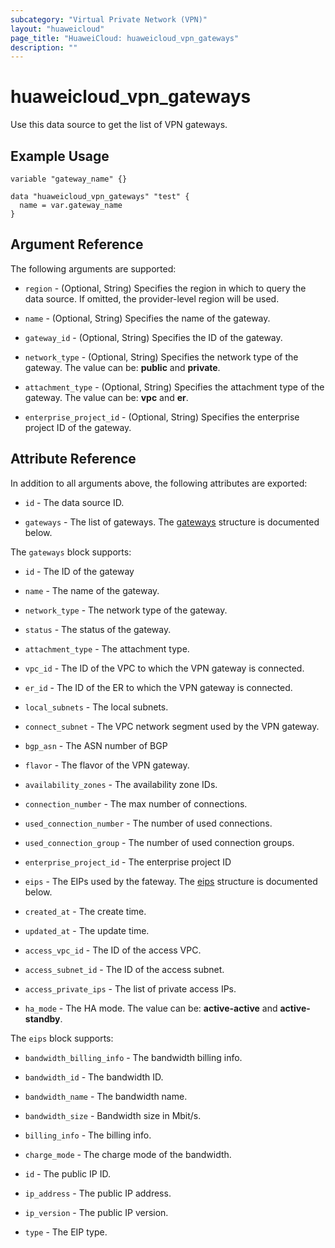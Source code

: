 ```yaml
---
subcategory: "Virtual Private Network (VPN)"
layout: "huaweicloud"
page_title: "HuaweiCloud: huaweicloud_vpn_gateways"
description: ""
---
```


# huaweicloud_vpn_gateways

Use this data source to get the list of VPN gateways.

## Example Usage

```hcl
variable "gateway_name" {}

data "huaweicloud_vpn_gateways" "test" {
  name = var.gateway_name
}
```

## Argument Reference

The following arguments are supported:

* `region` - (Optional, String) Specifies the region in which to query the data source.
  If omitted, the provider-level region will be used.

* `name` - (Optional, String) Specifies the name of the gateway.

* `gateway_id` - (Optional, String) Specifies the ID of the gateway.

* `network_type` - (Optional, String) Specifies the network type of the gateway.
  The value can be: **public** and **private**.

* `attachment_type` - (Optional, String) Specifies the attachment type of the gateway.
  The value can be: **vpc** and **er**.

* `enterprise_project_id` - (Optional, String) Specifies the enterprise project ID of the gateway.

## Attribute Reference

In addition to all arguments above, the following attributes are exported:

* `id` - The data source ID.

* `gateways` - The list of gateways.
  The [gateways](#Gateway_Gateways) structure is documented below.

<a name="Gateway_Gateways"></a>
The `gateways` block supports:

* `id` - The ID of the gateway

* `name` - The name of the gateway.

* `network_type` - The network type of the gateway.

* `status` - The status of the gateway.

* `attachment_type` - The attachment type.

* `vpc_id` - The ID of the VPC to which the VPN gateway is connected.

* `er_id` - The ID of the ER to which the VPN gateway is connected.

* `local_subnets` - The local subnets.

* `connect_subnet` - The VPC network segment used by the VPN gateway.

* `bgp_asn` - The ASN number of BGP

* `flavor` - The flavor of the VPN gateway.

* `availability_zones` - The availability zone IDs.

* `connection_number` - The max number of connections.

* `used_connection_number` - The number of used connections.

* `used_connection_group` - The number of used connection groups.

* `enterprise_project_id` - The enterprise project ID

* `eips` - The EIPs used by the fateway.
  The [eips](#Gateway_eips) structure is documented below.

* `created_at` - The create time.

* `updated_at` - The update time.

* `access_vpc_id` - The ID of the access VPC.

* `access_subnet_id` - The ID of the access subnet.

* `access_private_ips` - The list of private access IPs.

* `ha_mode` - The HA mode.
  The value can be: **active-active** and **active-standby**.

<a name="Gateway_eips"></a>
The `eips` block supports:

* `bandwidth_billing_info` - The bandwidth billing info.

* `bandwidth_id` - The bandwidth ID.

* `bandwidth_name` - The bandwidth name.

* `bandwidth_size` - Bandwidth size in Mbit/s.

* `billing_info` - The billing info.

* `charge_mode` - The charge mode of the bandwidth.

* `id` - The public IP ID.

* `ip_address` - The public IP address.

* `ip_version` - The public IP version.

* `type` - The EIP type.
